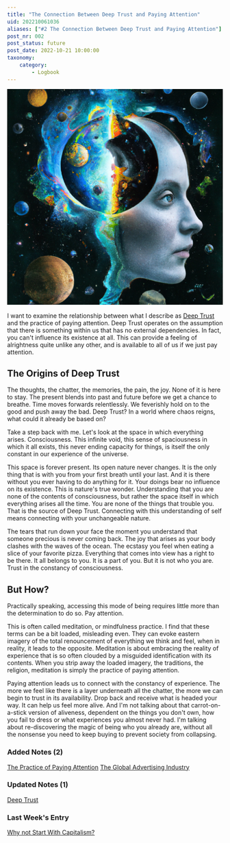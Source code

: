 ```yaml
---
title: "The Connection Between Deep Trust and Paying Attention"
uid: 202210061036
aliases: ["#2 The Connection Between Deep Trust and Paying Attention"]
post_nr: 002
post_status: future
post_date: 2022-10-21 10:00:00
taxonomy:
    category:
        - Logbook
---
```


![The Connection Between Deep Trust and Paying Attention](/_images/image-the-connection-between-deep-trust-and-paying-attention.jpg "The Connection Between Deep Trust and Paying Attention")

I want to examine the relationship between what I describe as [Deep Trust](./deep-trust.md) and the practice of paying attention. Deep Trust operates on the assumption that there is something within us that has no external dependencies. In fact, you can't influence its existence at all. This can provide a feeling of alrightness quite unlike any other, and is available to all of us if we just pay attention.

## The Origins of Deep Trust

The thoughts, the chatter, the memories, the pain, the joy. None of it is here to stay. The present blends into past and future before we get a chance to breathe. Time moves forwards relentlessly. We feverishly hold on to the good and push away the bad. Deep Trust? In a world where chaos reigns, what could it already be based on?

Take a step back with me. Let's look at the space in which everything arises. Consciousness. This infinite void, this sense of spaciousness in which it all exists, this never ending capacity for things, is itself the only constant in our experience of the universe.

This space is forever present. Its open nature never changes. It is the only thing that is with you from your first breath until your last. And it is there without you ever having to do anything for it. Your doings bear no influence on its existence. This is nature's true wonder. Understanding that you are none of the contents of consciousness, but rather the space itself in which everything arises all the time. You are none of the things that trouble you. That is the source of Deep Trust. Connecting with this understanding of self means connecting with your unchangeable nature.

The tears that run down your face the moment you understand that someone precious is never coming back. The joy that arises as your body clashes with the waves of the ocean. The ecstasy you feel when eating a slice of your favorite pizza.  Everything that comes into view has a right to be there. It all belongs to you. It is a part of you. But it is not who you are. Trust in the constancy of consciousness.

## But How?

Practically speaking, accessing this mode of being requires little more than the determination to do so. Pay attention.

This is often called meditation, or mindfulness practice. I find that these terms can be a bit loaded, misleading even. They can evoke eastern imagery of the total renouncement of everything we think and feel, when in reality, it leads to the opposite. Meditation is about embracing the reality of experience that is so often clouded by a misguided identification with its contents. When you strip away the loaded imagery, the traditions, the religion, meditation is simply the practice of paying attention.

Paying attention leads us to connect with the constancy of experience. The more we feel like there is a layer underneath all the chatter, the more we can begin to trust in its availability. Drop back and receive what is headed your way. It can help us feel more alive. And I'm not talking about that carrot-on-a-stick version of aliveness, dependent on the things you don't own, how you fail to dress or what experiences you almost never had. I'm talking about re-discovering the magic of being who you already are, without all the nonsense you need to keep buying to prevent society from collapsing.

### Added Notes (2)
[The Practice of Paying Attention](./the-practice-of-paying-attention.md)
[The Global Advertising Industry](./the-global-advertising-industry.md)

### Updated Notes (1)
[Deep Trust](./deep-trust.md)

### Last Week's Entry
[Why not Start With Capitalism?](./why-not-start-with-capitalism.md)